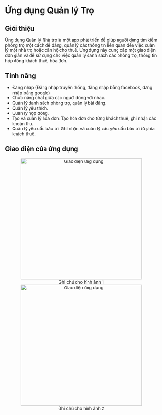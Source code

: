 # Ứng dụng Quản lý Trọ

## Giới thiệu

Ứng dụng Quản lý Nhà trọ là một app phát triển để giúp người dùng tìm kiếm phòng trọ một cách dễ dàng, quản lý các thông tin liên quan đến việc quản lý một nhà trọ hoặc căn hộ cho thuê. Ứng dụng này cung cấp một giao diện đơn giản và dễ sử dụng cho việc quản lý danh sách các phòng trọ, thông tin hợp đồng khách thuê, hóa đơn.

## Tính năng
- Đăng nhập (Đăng nhập truyền thống, đăng nhập bằng facebook, đăng nhập bằng google)
- Chức năng chat giữa các người dùng với nhau.
- Quản lý danh sách phòng trọ, quản lý bài đăng.
- Quản lý yêu thích.
- Quản lý hợp đồng.
- Tạo và quản lý hóa đơn: Tạo hóa đơn cho từng khách thuê, ghi nhận các khoản thu.
- Quản lý yêu cầu bảo trì: Ghi nhận và quản lý các yêu cầu bảo trì từ phía khách thuê.

## Giao diện của ứng dụng
<div align="center">
  <img src="[link_to_image1](https://didongviet.vn/dchannel/wp-content/uploads/2023/08/hinh-nen-3d-hinh-nen-iphone-dep-3d-didongviet@2x-576x1024.jpg)" alt="Giao diện ứng dụng" width="400" />
  <br>
  Ghi chú cho hình ảnh 1
  <img src="[link_to_image2](https://didongviet.vn/dchannel/wp-content/uploads/2023/08/hinh-nen-3d-hinh-nen-iphone-dep-3d-didongviet@2x-576x1024.jpg)" alt="Giao diện ứng dụng" width="400" />
  <br>
  Ghi chú cho hình ảnh 2
</div>
